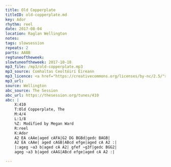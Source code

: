 ```yaml
---
title: Old Copperplate
titleID: old-copperplate.md
key: Ador
rhythm: reel
date: 2017-08-04
location: Raglan Wellington
notes:
tags: slowsession
repeats: 2 
parts: AABB 
regtuneoftheweek:
slowtuneoftheweek: 2017-10-18
mp3_file: /mp3/old-copperplate.mp3
mp3_source: Comhaltas Ceoltóirí Éireann
mp3_licence: <a href="https://creativecommons.org/licenses/by-nc/2.5/">CC-BY-NC-2.5</a>
mp3_url:
source: Wellington
abc_source: The Session
abc_url: https://thesession.org/tunes/410
abc: |
    X:410
    T:Old Copperplate, The
    M:4/4
    L:1/8
    %Z: Modified by Megan Ward
    R:reel
    K:Ador
    A2 EA cAAe|aged cAFA|G2 DG BGBd|gedc BAGB|
    A2 EA cAAe| aged cAGB|ABcd efge|aged cA A2 :|
    |:ageg ~a3 b|aged cA A2| gfef ~g3f|gedc BGG2|
    ageg ~a3 b|aged cAAG|ABcd efge|aged cA A2 :|

---
```

